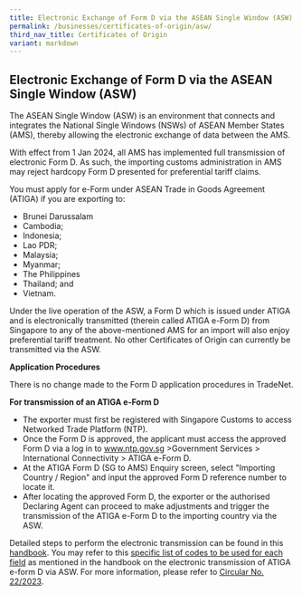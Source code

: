 ```yaml
---
title: Electronic Exchange of Form D via the ASEAN Single Window (ASW)
permalink: /businesses/certificates-of-origin/asw/
third_nav_title: Certificates of Origin
variant: markdown
---
```

## Electronic Exchange of Form D via the ASEAN Single Window (ASW)

The ASEAN Single Window (ASW) is an environment that connects and integrates the National Single Windows (NSWs) of ASEAN Member States (AMS), thereby allowing the electronic exchange of data between the AMS.

With effect from 1 Jan 2024, all AMS has implemented full transmission of electronic Form D. As such, the importing customs administration in AMS may reject hardcopy Form D presented for preferential tariff claims. 

You must apply for e-Form under ASEAN Trade in Goods Agreement (ATIGA) if you are exporting to:

-   Brunei Darussalam
-   Cambodia;
-   Indonesia;    
-   Lao PDR;    
-   Malaysia;    
-   Myanmar;    
-   The Philippines
-   Thailand; and    
-   Vietnam.
    
Under the live operation of the ASW, a Form D which is issued under ATIGA and is electronically transmitted (therein called ATIGA e-Form D) from Singapore to any of the above-mentioned AMS for an import will also enjoy preferential tariff treatment. No other Certificates of Origin can currently be transmitted via the ASW.

**Application Procedures**

There is no change made to the Form D application procedures in TradeNet. 

**For transmission of an ATIGA e-Form D**

* The exporter must first be registered with Singapore Customs to access Networked Trade Platform (NTP). 
* Once the Form D is approved, the applicant must access the approved Form D via a log in to www.ntp.gov.sg >Government Services > International Connectivity > ATIGA e-Form D.
*  At the ATIGA Form D (SG to AMS) Enquiry screen, select "Importing Country / Region" and input  the approved Form D reference number to locate it. 
*  After locating the approved Form D, the exporter or the authorised Declaring Agent can proceed to make adjustments and trigger the transmission of the ATIGA e-Form D to the importing country via the ASW.

Detailed steps to perform the electronic transmission can be found in this [handbook](/files/businesses/ttsb-roo/Submitting_and_Retrieving_a_Form_D_via_the_ASEAN_Single_Window__ICS____updated_on_20_Mar_2024.pdf). You may refer to this [specific list of codes to be used for each field](https://go.gov.sg/codesrequiredforrespectivefieldsintn) as mentioned in the handbook on the electronic transmission of ATIGA e-form D via ASW. For more information, please refer to [Circular No. 22/2023](/files/news-and-media/Circular_22_2023__updated_on_29_Jan_2024_.pdf).